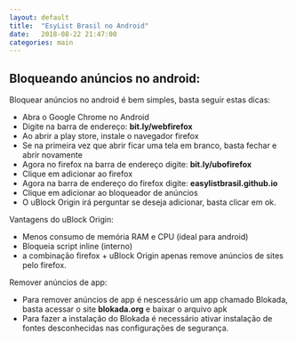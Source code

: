 ```yaml
---
layout: default
title:  "EsyList Brasil no Android"
date:   2018-08-22 21:47:00
categories: main
---
```


## Bloqueando anúncios no android:
Bloquear anúncios no android é bem simples, basta seguir estas dicas:
 - Abra o Google Chrome no Android
 - Digite na barra de endereço: **bit.ly/webfirefox**
 - Ao abrir a play store, instale o navegador firefox
 - Se na primeira vez que abrir ficar uma tela em branco, basta fechar e abrir novamente
 - Agora no firefox na barra de endereço digite: **bit.ly/ubofirefox**
 - Clique em adicionar ao firefox
 - Agora na barra de endereço do firefox digite: **easylistbrasil.github.io**
 - Clique em adicionar ao bloqueador de anúncios
 - O uBlock Origin irá perguntar se deseja adicionar, basta clicar em ok.
 
 Vantagens do uBlock Origin:
  - Menos consumo de memória RAM e CPU (ideal para android)
  - Bloqueia script inline (interno)
  - a combinação firefox + uBlock Origin apenas remove anúncios de sites pelo firefox.
 
 Remover anúncios de app:
 - Para remover anúncios de app é nescessário um app chamado Blokada, basta acessar o site **blokada.org** e baixar o arquivo apk
 - Para fazer a instalação do Blokada é necessário ativar instalação de fontes desconhecidas nas configurações de segurança.
